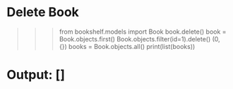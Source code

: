 # Delete Book
>>> from bookshelf.models import Book
>>> book.delete()
>>> book = Book.objects.first()
>>> Book.objects.filter(id=1).delete()
(0, {})
>>> books = Book.objects.all()
>>> print(list(books))
# Output: []